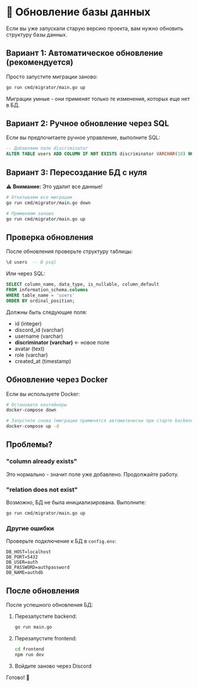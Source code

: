 # 📝 Обновление базы данных

Если вы уже запускали старую версию проекта, вам нужно обновить структуру базы данных.

## Вариант 1: Автоматическое обновление (рекомендуется)

Просто запустите миграции заново:

```bash
go run cmd/migrator/main.go up
```

Миграции умные - они применят только те изменения, которых еще нет в БД.

## Вариант 2: Ручное обновление через SQL

Если вы предпочитаете ручное управление, выполните SQL:

```sql
-- Добавляем поле discriminator
ALTER TABLE users ADD COLUMN IF NOT EXISTS discriminator VARCHAR(10) NOT NULL DEFAULT '0';
```

## Вариант 3: Пересоздание БД с нуля

⚠️ **Внимание:** Это удалит все данные!

```bash
# Откатываем все миграции
go run cmd/migrator/main.go down

# Применяем заново
go run cmd/migrator/main.go up
```

## Проверка обновления

После обновления проверьте структуру таблицы:

```sql
\d users  -- В psql
```

Или через SQL:

```sql
SELECT column_name, data_type, is_nullable, column_default
FROM information_schema.columns
WHERE table_name = 'users'
ORDER BY ordinal_position;
```

Должны быть следующие поля:

- id (integer)
- discord_id (varchar)
- username (varchar)
- **discriminator (varchar)** ← новое поле
- avatar (text)
- role (varchar)
- created_at (timestamp)

## Обновление через Docker

Если вы используете Docker:

```bash
# Остановите контейнеры
docker-compose down

# Запустите снова (миграции применятся автоматически при старте backend)
docker-compose up -d
```

## Проблемы?

### "column already exists"

Это нормально - значит поле уже добавлено. Продолжайте работу.

### "relation does not exist"

Возможно, БД не была инициализирована. Выполните:

```bash
go run cmd/migrator/main.go up
```

### Другие ошибки

Проверьте подключение к БД в `config.env`:

```env
DB_HOST=localhost
DB_PORT=5432
DB_USER=auth
DB_PASSWORD=authpassword
DB_NAME=authdb
```

## После обновления

После успешного обновления БД:

1. Перезапустите backend:

   ```bash
   go run main.go
   ```

2. Перезапустите frontend:

   ```bash
   cd frontend
   npm run dev
   ```

3. Войдите заново через Discord

Готово! 🎉

